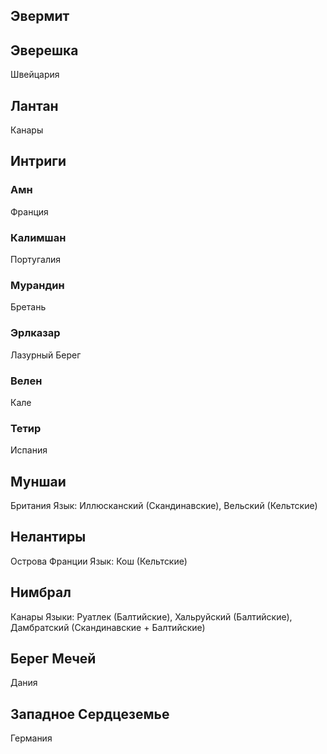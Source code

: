 ## Эвермит

## Эверешка

Швейцария

## Лантан

Канары

## Интриги

### Амн

Франция

### Калимшан

Португалия

### Мурандин

Бретань

### Эрлказар

Лазурный Берег

### Велен

Кале

### Тетир

Испания

## Муншаи

Британия
Язык: Иллюсканский (Скандинавские), Вельский (Кельтские)

## Нелантиры

Острова Франции
Язык: Кош (Кельтские)

## Нимбрал

Канары
Языки: Руатлек (Балтийские), Хальруйский (Балтийские), Дамбратский (Скандинавские + Балтийские)

## Берег Мечей

Дания

## Западное Сердцеземье

Германия